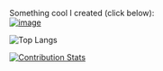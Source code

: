 
Something cool I created (click below): </br>
<a href="https://opensea.io/assets/0x495f947276749ce646f68ac8c248420045cb7b5e/52180486101746375649058139402698652356416839793934344850186858214516047478785">![image](https://img.shields.io/badge/NFT-BitSlayer-blue?style=for-the-badge&logo=appveyor) </a>


<!---
mlyk1234/mlyk1234 is a ✨ less special ✨ repository because its `README.md` (this file) appears on your GitHub profile.
--->

 ![Top Langs](https://github-readme-stats.vercel.app/api/top-langs/?username=mlyk1234&theme=tokyonight)

[![Contribution Stats](https://github-contribution-stats.vercel.app/api/?username=mlyk1234)](https://github.com/LordDashMe/github-contribution-stats/)

